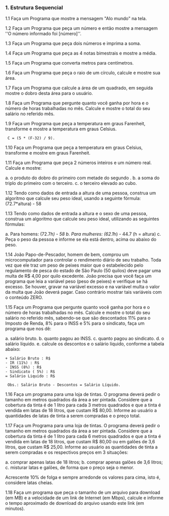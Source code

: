 ### 1. Estrutura Sequencial

1.1 Faça um Programa que mostre a mensagem "Alo mundo" na tela.

1.2 Faça um Programa que peça um número e então mostre a mensagem ''O número
informado foi [número]''.

1.3 Faça um Programa que peça dois números e imprima a soma.

1.4 Faça um Programa que peça as 4 notas bimestrais e mostre a média.

1.5 Faça um Programa que converta metros para centímetros.

1.6 Faça um Programa que peça o raio de um círculo, calcule e mostre sua área.

1.7 Faça um Programa que calcule a área de um quadrado, em seguida mostre o dobro
desta área para o usuário.

1.8 Faça um Programa que pergunte quanto você ganha por hora e o número de horas
trabalhadas no mês. Calcule e mostre o total do seu salário no referido mês.

1.9 Faça um Programa que peça a temperatura em graus Farenheit, transforme e
mostre a temperatura em graus Celsius.
```
 C = (5 * (F-32) / 9).
```

1.10 Faça um Programa que peça a temperatura em graus Celsius, transforme e mostre
em graus Farenheit.

1.11 Faça um Programa que peça 2 números inteiros e um número real. Calcule e
mostre:

a. o produto do dobro do primeiro com metade do segundo .
b. a soma do triplo do primeiro com o terceiro.
c. o terceiro elevado ao cubo.

1.12 Tendo como dados de entrada a altura de uma pessoa, construa um algoritmo que
calcule seu peso ideal, usando a seguinte fórmula: (72.7*altura) - 58

1.13 Tendo como dados de entrada a altura e o sexo de uma pessoa, construa um
algoritmo que calcule seu peso ideal, utilizando as seguintes fórmulas:

a. Para homens: (72.7*h) - 58
b. Para mulheres: (62.1*h) - 44.7 (h = altura)
c. Peça o peso da pessoa e informe se ela está dentro, acima ou abaixo do peso.


1.14 João Papo-de-Pescador, homem de bem, comprou um microcomputador para
controlar o rendimento diário de seu trabalho. Toda vez que ele traz um peso de
peixes maior que o estabelecido pelo regulamento de pesca do estado de São
Paulo (50 quilos) deve pagar uma multa de R$ 4,00 por quilo excedente. João
precisa que você faça um programa que leia a variável peso (peso de peixes) e
verifique se há excesso. Se houver, gravar na variável excesso e na variável multa
o valor da multa que João deverá pagar. Caso contrário mostrar tais variáveis com
o conteúdo ZERO.

1.15 Faça um Programa que pergunte quanto você ganha por hora e o número de horas
trabalhadas no mês. Calcule e mostre o total do seu salário no referido mês,
sabendo-se que são descontados 11% para o Imposto de Renda, 8% para o INSS e
5% para o sindicato, faça um programa que nos dê:

 a. salário bruto.
 b. quanto pagou ao INSS.
 c. quanto pagou ao sindicato.
 d. o salário líquido.
 e. calcule os descontos e o salário líquido, conforme a tabela
abaixo:

```
+ Salário Bruto : R$
- IR (11%) : R$
- INSS (8%) : R$
- Sindicato ( 5%) : R$
= Salário Liquido : R$

 Obs.: Salário Bruto - Descontos = Salário Líquido.
```

1.16 Faça um programa para uma loja de tintas. O programa deverá pedir o tamanho
em metros quadrados da área a ser pintada. Considere que a cobertura da tinta é
de 1 litro para cada 3 metros quadrados e que a tinta é vendida em latas de 18
litros, que custam R$ 80,00. Informe ao usuário a quantidades de latas de tinta a
serem compradas e o preço total.

1.17 Faça um Programa para uma loja de tintas. O programa deverá pedir o tamanho
em metros quadrados da área a ser pintada. Considere que a cobertura da tinta é
de 1 litro para cada 6 metros quadrados e que a tinta é vendida em latas de 18
litros, que custam R$ 80,00 ou em galões de 3,6 litros, que custam R$ 25,00.
Informe ao usuário as quantidades de tinta a serem compradas e os respectivos preços em 3 situações:

a. comprar apenas latas de 18 litros;
b. comprar apenas galões de 3,6 litros;
c. misturar latas e galões, de forma que o preço seja o menor.

Acrescente 10% de folga e sempre arredonde os valores para cima, isto é, considere latas cheias.

1.18 Faça um programa que peça o tamanho de um arquivo para download (em MB) e
a velocidade de um link de Internet (em Mbps), calcule e informe o tempo
aproximado de download do arquivo usando este link (em minutos).